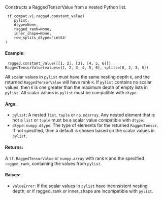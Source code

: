 Constructs a RaggedTensorValue from a nested Python list.

```
 tf.compat.v1.ragged.constant_value(
    pylist,
    dtype=None,
    ragged_rank=None,
    inner_shape=None,
    row_splits_dtype='int64'
)
```
#### Example:

```
 ragged.constant_value([[1, 2], [3], [4, 5, 6]])
RaggedTensorValue(values=[1, 2, 3, 4, 5, 6], splits=[0, 2, 3, 6])
```
All scalar values in `pylist` must have the same nesting depth `K`, and the returned `RaggedTensorValue` will have rank `K`. If `pylist` contains no scalar values, then `K` is one greater than the maximum depth of empty lists in `pylist`. All scalar values in `pylist` must be compatible with `dtype`.
#### Args:
- `pylist`: A nested `list`, `tuple` or `np.ndarray`. Any nested element that is not a `list` or `tuple` must be a scalar value compatible with `dtype`.
- `dtype`: `numpy.dtype`. The type of elements for the returned `RaggedTensor`. If not specified, then a default is chosen based on the scalar values in `pylist`.
#### Returns:
A `tf.RaggedTensorValue` or `numpy.array` with rank `K` and the specified `ragged_rank`, containing the values from `pylist`.
#### Raises:
- `ValueError`: If the scalar values in `pylist` have inconsistent nesting depth; or if ragged_rank or inner_shape are incompatible with `pylist`.
